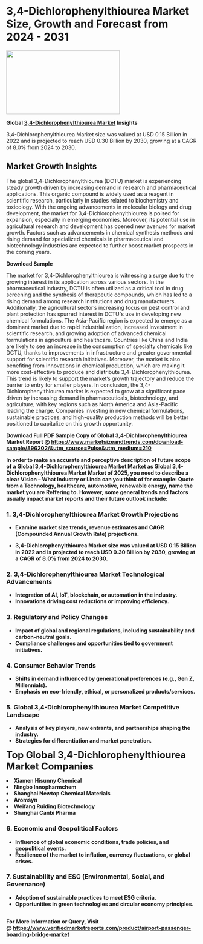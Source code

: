 <H1>3,4-Dichlorophenylthiourea Market Size, Growth and Forecast from 2024 - 2031</H1><img class="aligncenter size-medium wp-image-584254" src="https://thirdeyenews.in/wp-content/uploads/2024/09/Global-Market-Research-300x168.jpeg" alt="" width="300" height="168" /><p><strong>Global&nbsp;<a href="https://www.marketsizeandtrends.com/download-sample/896202/&amp;utm_source=Pulse&amp;utm_medium=210">3,4-Dichlorophenylthiourea Market</a> Insights</strong></p><p>3,4-Dichlorophenylthiourea Market size was valued at USD 0.15 Billion in 2022 and is projected to reach USD 0.30 Billion by 2030, growing at a CAGR of 8.0% from 2024 to 2030.</p><p><h2>Market Growth Insights</h2> <p>The global 3,4-Dichlorophenylthiourea (DCTU) market is experiencing steady growth driven by increasing demand in research and pharmaceutical applications. This organic compound is widely used as a reagent in scientific research, particularly in studies related to biochemistry and toxicology. With the ongoing advancements in molecular biology and drug development, the market for 3,4-Dichlorophenylthiourea is poised for expansion, especially in emerging economies. Moreover, its potential use in agricultural research and development has opened new avenues for market growth. Factors such as advancements in chemical synthesis methods and rising demand for specialized chemicals in pharmaceutical and biotechnology industries are expected to further boost market prospects in the coming years.</p> <p><strong>Download Sample</strong></p> <p>The market for 3,4-Dichlorophenylthiourea is witnessing a surge due to the growing interest in its application across various sectors. In the pharmaceutical industry, DCTU is often utilized as a critical tool in drug screening and the synthesis of therapeutic compounds, which has led to a rising demand among research institutions and drug manufacturers. Additionally, the agricultural sector’s increasing focus on pest control and plant protection has spurred interest in DCTU's use in developing new chemical formulations. The Asia-Pacific region is expected to emerge as a dominant market due to rapid industrialization, increased investment in scientific research, and growing adoption of advanced chemical formulations in agriculture and healthcare. Countries like China and India are likely to see an increase in the consumption of specialty chemicals like DCTU, thanks to improvements in infrastructure and greater governmental support for scientific research initiatives. Moreover, the market is also benefiting from innovations in chemical production, which are making it more cost-effective to produce and distribute 3,4-Dichlorophenylthiourea. This trend is likely to support the market’s growth trajectory and reduce the barrier to entry for smaller players. In conclusion, the 3,4-Dichlorophenylthiourea market is expected to grow at a significant pace driven by increasing demand in pharmaceuticals, biotechnology, and agriculture, with key regions such as North America and Asia-Pacific leading the charge. Companies investing in new chemical formulations, sustainable practices, and high-quality production methods will be better positioned to capitalize on this growth opportunity.</p> <p><strong></p><p><span class=""><strong>Download Full PDF Sample Copy of Global 3,4-Dichlorophenylthiourea Market Report</strong> @ <a href="https://www.marketsizeandtrends.com/download-sample/896202/&amp;utm_source=Pulse&amp;utm_medium=210" target="_blank">https://www.marketsizeandtrends.com/download-sample/896202/&amp;utm_source=Pulse&amp;utm_medium=210</a></span></p><p>In order to make an accurate and perceptive description of future scope of a Global&nbsp;3,4-Dichlorophenylthiourea Market Market as Global&nbsp;3,4-Dichlorophenylthiourea Market Market of 2025, you need to describe a clear Vision &ndash; What Industry or Linda can you think of for example: Quote from a Technology, healthcare, automotive, renewable energy, name the market you are Reffering to. However, some general trends and factors usually impact market reports and their future outlook include:</p><h3>1.&nbsp;<strong>3,4-Dichlorophenylthiourea Market Growth Projections</strong></h3><ul><li>Examine market size trends, revenue estimates and CAGR (Compounded Annual Growth Rate) projections.</li><li><p>3,4-Dichlorophenylthiourea Market size was valued at USD 0.15 Billion in 2022 and is projected to reach USD 0.30 Billion by 2030, growing at a CAGR of 8.0% from 2024 to 2030.</p></li></ul><h3>2.&nbsp;<strong>3,4-Dichlorophenylthiourea Market Technological Advancements</strong></h3><ul><li>Integration of AI, IoT, blockchain, or automation in the industry.</li><li>Innovations driving cost reductions or improving efficiency.</li></ul><h3>3.&nbsp;<strong>Regulatory and Policy Changes</strong></h3><ul><li>Impact of global and regional regulations, including sustainability and carbon-neutral goals.</li><li>Compliance challenges and opportunities tied to government initiatives.</li></ul><h3>4.&nbsp;<strong>Consumer Behavior Trends</strong></h3><ul><li>Shifts in demand influenced by generational preferences (e.g., Gen Z, Millennials).</li><li>Emphasis on eco-friendly, ethical, or personalized products/services.</li></ul><h3>5.&nbsp;<strong>Global 3,4-Dichlorophenylthiourea Market Competitive Landscape</strong></h3><ul><li>Analysis of key players, new entrants, and partnerships shaping the industry.</li><li>Strategies for differentiation and market penetration.</li></ul><p data-pm-slice="1 1 []"><span style="color: inherit; font-family: inherit; font-size: 25px;">Top Global 3,4-Dichlorophenylthiourea Market Companies</span></p><div class="" data-test-id=""><p><li>Xiamen Hisunny Chemical</li><li> Ningbo Innopharmchem</li><li> Shanghai Newtop Chemical Materials</li><li> Aromsyn</li><li> Weifang Ruiding Biotechnology</li><li> Shanghai Canbi Pharma</li></p></div><h3>6.&nbsp;<strong>Economic and Geopolitical Factors</strong></h3><ul><li>Influence of global economic conditions, trade policies, and geopolitical events.</li><li>Resilience of the market to inflation, currency fluctuations, or global crises.</li></ul><h3>7.&nbsp;<strong>Sustainability and ESG (Environmental, Social, and Governance)</strong></h3><ul><li>Adoption of sustainable practices to meet ESG criteria.</li><li>Opportunities in green technologies and circular economy principles.</li></ul><h2><strong style="font-size: 14px;">For More Information or Query, Visit @&nbsp;</strong><a style="background-color: #ffffff; font-size: 14px;" href="https://www.marketsizeandtrends.com/report/34-dichlorophenylthiourea-market/" target="_blank">https://www.verifiedmarketreports.com/product/airport-passenger-boarding-bridge-market</a></h2>

